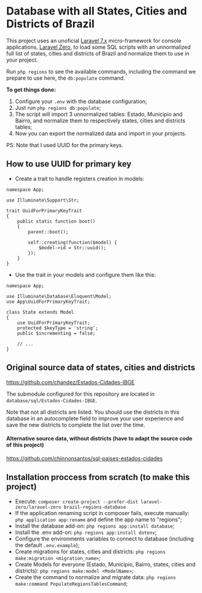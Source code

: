 # Database with all States, Cities and Districts of Brazil

This project uses an unoficial [Laravel 7.x](https://laravel.com/docs/7.x) micro-framework for console applications, [Laravel Zero](https://laravel-zero.com/), to load some SQL scripts with an unnormalized full list of states, cities and districts of Brazil and normalize them to use in your project.

Run ```php regions``` to see the available commands, including the command we prepare to use here, the ```db:populate``` command.

**To get things done:**

1. Configure your ```.env``` with the database configuration;
2. Just run ```php regions db:populate```;
3. The script will import 3 unnormalized tables: Estado, Municipio and Bairro, and normalize them to respectively states, cities and districts tables;
4. Now you can export the normalized data and import in your projects.

PS: Note that I used UUID for the primary keys.

## How to use UUID for primary key

- Create a trait to handle registers creation in models:

```
namespace App;

use Illuminate\Support\Str;

trait UuidForPrimaryKeyTrait
{
    public static function boot()
    {
        parent::boot();

        self::creating(function($model) {
            $model->id = Str::uuid();
        });
    }
}
```

- Use the trait in your models and configure them like this:

```
namespace App;

use Illuminate\Database\Eloquent\Model;
use App\UuidForPrimaryKeyTrait;

class State extends Model
{
    use UuidForPrimaryKeyTrait;
    protected $keyType = 'string';
    public $incrementing = false;

    // ... 
}
```

## Original source data of states, cities and districts

https://github.com/chandez/Estados-Cidades-IBGE

The submodule configured for this repository are located in ```database/sql/Estados-Cidades-IBGE```.

Note that not all districts are listed. You should use the districts in this database in an autocomplete field to improve your user experience and save the new districts to complete the list over the time.

#### Alternative source data, without districts (have to adapt the source code of this project)

https://github.com/chinnonsantos/sql-paises-estados-cidades

## Installation proccess from scratch (to make this project)

- Execute: ```composer create-project --prefer-dist laravel-zero/laravel-zero brazil-regions-database```
- If the application renaming script in composer fails, execute manually: ```php application app:rename``` and define the app name to "regions";
- Install the database add-on: ```php regions app:install database```;
- Install the .env add-on: ```php regions app:install dotenv```;
- Configure the environments variables to connect to database (including the default ```.env.example```);
- Create migrations for states, cities and districts: ```php regions make:migration <migration_name>```;
- Create Models for everyone (Estado, Municipio, Bairro, states, cities and districts): ```php regions make:model <ModelName>```;
- Create the command to normalize and migrate data: ```php regions make:command PopulateRegionsTablesCommand```;
